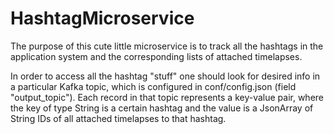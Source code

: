 # HashtagMicroservice

The purpose of this cute little microservice is to track all the hashtags in the application system and the corresponding 
lists of attached timelapses. 

In order to access all the hashtag "stuff" one should look for desired info in a particular Kafka topic, which is 
configured in conf/config.json (field "output_topic"). Each record in that topic represents a key-value pair, where
the key of type String is a certain hashtag and the value is a JsonArray of String IDs of all attached timelapses to 
that hashtag.

